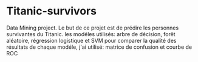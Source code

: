 # Titanic-survivors
Data Mining project.
Le but de ce projet est de prédire les personnes survivantes du Titanic.
les modéles utilisés: arbre de décision, forêt aléatoire, régression logistique et SVM
pour comparer la qualité des résultats de chaque modéle, j'ai utilisé: matrice de confusion et courbe de ROC 
